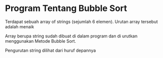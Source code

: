 # Program Tentang Bubble Sort
Terdapat sebuah array of strings (sejumlah 6 elemen). Urutan array tersebut adalah menaik

Array berupa string sudah dibuat di dalam program dan di urutkan menggunakan Metode Bubble Sort.

Pengurutan string dilihat dari huruf depannya
